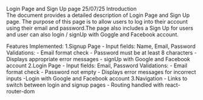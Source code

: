 Login Page and Sign Up page  25/07/25
  Introduction  
      The document provides a detailed description of Login Page and Sign Up page. The purpose of this page is to allow users to log into their account using  their email and password.The page also includes a Sign Up for users and user can also login / signUp with Goggle and Facebook account.

Features Implemented:
        1.Signup Page
         - Input fields:  Name, Email, Password
          Validations:
                  - Email format check
                  - Password must be at least 8 characters
                  - Displays appropriate error messages
                  - signUp with Google and Facebook account
        2.Login Page
        - Input fields: Email, Password
        Validations:
           - Email format check
           - Password not empty
           - Displays error messages for incorrect inputs
           -Login with Google and Facebook account
        3.Navigation
           - Links to switch between login and signup pages
           - Routing handled with react-router-dom
